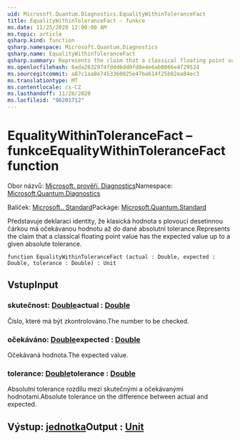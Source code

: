 ```yaml
---
uid: Microsoft.Quantum.Diagnostics.EqualityWithinToleranceFact
title: EqualityWithinToleranceFact – funkce
ms.date: 11/25/2020 12:00:00 AM
ms.topic: article
qsharp.kind: function
qsharp.namespace: Microsoft.Quantum.Diagnostics
qsharp.name: EqualityWithinToleranceFact
qsharp.summary: Represents the claim that a classical floating point value has the expected value up to a given absolute tolerance.
ms.openlocfilehash: 6ada2632974fddd6dd0fd8e4e6ab0866e4f29524
ms.sourcegitcommit: a87c1aa8e7453360025e47ba614f25b02ea84ec3
ms.translationtype: MT
ms.contentlocale: cs-CZ
ms.lasthandoff: 11/26/2020
ms.locfileid: "96201712"
---
```

# <a name="equalitywithintolerancefact-function"></a><span data-ttu-id="fd1c9-102">EqualityWithinToleranceFact – funkce</span><span class="sxs-lookup"><span data-stu-id="fd1c9-102">EqualityWithinToleranceFact function</span></span>

<span data-ttu-id="fd1c9-103">Obor názvů: [Microsoft. prověří. Diagnostics](xref:Microsoft.Quantum.Diagnostics)</span><span class="sxs-lookup"><span data-stu-id="fd1c9-103">Namespace: [Microsoft.Quantum.Diagnostics](xref:Microsoft.Quantum.Diagnostics)</span></span>

<span data-ttu-id="fd1c9-104">Balíček: [Microsoft.. Standard](https://nuget.org/packages/Microsoft.Quantum.Standard)</span><span class="sxs-lookup"><span data-stu-id="fd1c9-104">Package: [Microsoft.Quantum.Standard](https://nuget.org/packages/Microsoft.Quantum.Standard)</span></span>


<span data-ttu-id="fd1c9-105">Představuje deklaraci identity, že klasická hodnota s plovoucí desetinnou čárkou má očekávanou hodnotu až do dané absolutní tolerance.</span><span class="sxs-lookup"><span data-stu-id="fd1c9-105">Represents the claim that a classical floating point value has the expected value up to a given absolute tolerance.</span></span>

```qsharp
function EqualityWithinToleranceFact (actual : Double, expected : Double, tolerance : Double) : Unit
```


## <a name="input"></a><span data-ttu-id="fd1c9-106">Vstup</span><span class="sxs-lookup"><span data-stu-id="fd1c9-106">Input</span></span>

### <a name="actual--double"></a><span data-ttu-id="fd1c9-107">skutečnost: [Double](xref:microsoft.quantum.lang-ref.double)</span><span class="sxs-lookup"><span data-stu-id="fd1c9-107">actual : [Double](xref:microsoft.quantum.lang-ref.double)</span></span>

<span data-ttu-id="fd1c9-108">Číslo, které má být zkontrolováno.</span><span class="sxs-lookup"><span data-stu-id="fd1c9-108">The number to be checked.</span></span>


### <a name="expected--double"></a><span data-ttu-id="fd1c9-109">očekáváno: [Double](xref:microsoft.quantum.lang-ref.double)</span><span class="sxs-lookup"><span data-stu-id="fd1c9-109">expected : [Double](xref:microsoft.quantum.lang-ref.double)</span></span>

<span data-ttu-id="fd1c9-110">Očekávaná hodnota.</span><span class="sxs-lookup"><span data-stu-id="fd1c9-110">The expected value.</span></span>


### <a name="tolerance--double"></a><span data-ttu-id="fd1c9-111">tolerance: [Double](xref:microsoft.quantum.lang-ref.double)</span><span class="sxs-lookup"><span data-stu-id="fd1c9-111">tolerance : [Double](xref:microsoft.quantum.lang-ref.double)</span></span>

<span data-ttu-id="fd1c9-112">Absolutní tolerance rozdílu mezi skutečnými a očekávanými hodnotami.</span><span class="sxs-lookup"><span data-stu-id="fd1c9-112">Absolute tolerance on the difference between actual and expected.</span></span>



## <a name="output--unit"></a><span data-ttu-id="fd1c9-113">Výstup: [jednotka](xref:microsoft.quantum.lang-ref.unit)</span><span class="sxs-lookup"><span data-stu-id="fd1c9-113">Output : [Unit](xref:microsoft.quantum.lang-ref.unit)</span></span>

